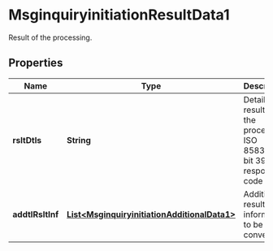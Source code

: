 

# MsginquiryinitiationResultData1

Result of the processing.

## Properties

| Name | Type | Description | Notes |
|------------ | ------------- | ------------- | -------------|
|**rsltDtls** | **String** | Detailed results of the processing.  ISO 8583:1987 bit 39, response code list |  [optional] |
|**addtlRsltInf** | [**List&lt;MsginquiryinitiationAdditionalData1&gt;**](MsginquiryinitiationAdditionalData1.md) | Additional result information to be conveyed. |  [optional] |



